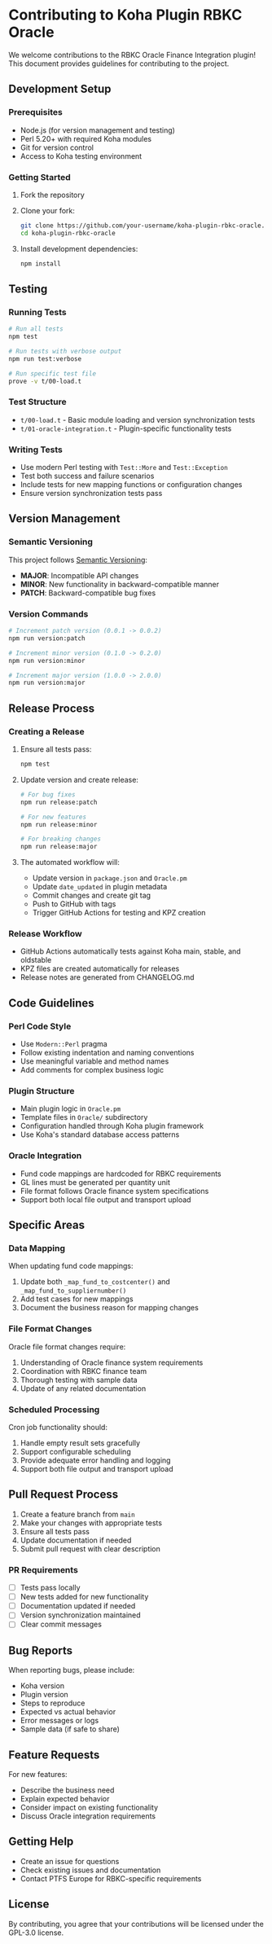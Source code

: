 # Contributing to Koha Plugin RBKC Oracle

We welcome contributions to the RBKC Oracle Finance Integration plugin! This document provides guidelines for contributing to the project.

## Development Setup

### Prerequisites

- Node.js (for version management and testing)
- Perl 5.20+ with required Koha modules
- Git for version control
- Access to Koha testing environment

### Getting Started

1. Fork the repository
2. Clone your fork:
   ```bash
   git clone https://github.com/your-username/koha-plugin-rbkc-oracle.git
   cd koha-plugin-rbkc-oracle
   ```

3. Install development dependencies:
   ```bash
   npm install
   ```

## Testing

### Running Tests

```bash
# Run all tests
npm test

# Run tests with verbose output
npm run test:verbose

# Run specific test file
prove -v t/00-load.t
```

### Test Structure

- `t/00-load.t` - Basic module loading and version synchronization tests
- `t/01-oracle-integration.t` - Plugin-specific functionality tests

### Writing Tests

- Use modern Perl testing with `Test::More` and `Test::Exception`
- Test both success and failure scenarios
- Include tests for new mapping functions or configuration changes
- Ensure version synchronization tests pass

## Version Management

### Semantic Versioning

This project follows [Semantic Versioning](https://semver.org/):

- **MAJOR**: Incompatible API changes
- **MINOR**: New functionality in backward-compatible manner  
- **PATCH**: Backward-compatible bug fixes

### Version Commands

```bash
# Increment patch version (0.0.1 -> 0.0.2)
npm run version:patch

# Increment minor version (0.1.0 -> 0.2.0)
npm run version:minor

# Increment major version (1.0.0 -> 2.0.0)
npm run version:major
```

## Release Process

### Creating a Release

1. Ensure all tests pass:
   ```bash
   npm test
   ```

2. Update version and create release:
   ```bash
   # For bug fixes
   npm run release:patch
   
   # For new features
   npm run release:minor
   
   # For breaking changes
   npm run release:major
   ```

3. The automated workflow will:
   - Update version in `package.json` and `Oracle.pm`
   - Update `date_updated` in plugin metadata
   - Commit changes and create git tag
   - Push to GitHub with tags
   - Trigger GitHub Actions for testing and KPZ creation

### Release Workflow

- GitHub Actions automatically tests against Koha main, stable, and oldstable
- KPZ files are created automatically for releases
- Release notes are generated from CHANGELOG.md

## Code Guidelines

### Perl Code Style

- Use `Modern::Perl` pragma
- Follow existing indentation and naming conventions
- Use meaningful variable and method names
- Add comments for complex business logic

### Plugin Structure

- Main plugin logic in `Oracle.pm`
- Template files in `Oracle/` subdirectory
- Configuration handled through Koha plugin framework
- Use Koha's standard database access patterns

### Oracle Integration

- Fund code mappings are hardcoded for RBKC requirements
- GL lines must be generated per quantity unit
- File format follows Oracle finance system specifications
- Support both local file output and transport upload

## Specific Areas

### Data Mapping

When updating fund code mappings:

1. Update both `_map_fund_to_costcenter()` and `_map_fund_to_suppliernumber()`
2. Add test cases for new mappings
3. Document the business reason for mapping changes

### File Format Changes

Oracle file format changes require:

1. Understanding of Oracle finance system requirements
2. Coordination with RBKC finance team
3. Thorough testing with sample data
4. Update of any related documentation

### Scheduled Processing

Cron job functionality should:

1. Handle empty result sets gracefully
2. Support configurable scheduling
3. Provide adequate error handling and logging
4. Support both file output and transport upload

## Pull Request Process

1. Create a feature branch from `main`
2. Make your changes with appropriate tests
3. Ensure all tests pass
4. Update documentation if needed
5. Submit pull request with clear description

### PR Requirements

- [ ] Tests pass locally
- [ ] New tests added for new functionality
- [ ] Documentation updated if needed
- [ ] Version synchronization maintained
- [ ] Clear commit messages

## Bug Reports

When reporting bugs, please include:

- Koha version
- Plugin version
- Steps to reproduce
- Expected vs actual behavior
- Error messages or logs
- Sample data (if safe to share)

## Feature Requests

For new features:

- Describe the business need
- Explain expected behavior
- Consider impact on existing functionality
- Discuss Oracle integration requirements

## Getting Help

- Create an issue for questions
- Check existing issues and documentation
- Contact PTFS Europe for RBKC-specific requirements

## License

By contributing, you agree that your contributions will be licensed under the GPL-3.0 license.